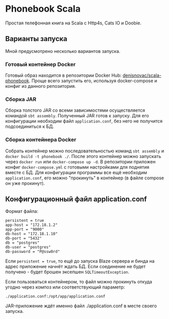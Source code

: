 # Phonebook Scala

Простая телефонная книга на Scala с Http4s, Cats IO и Doobie.

## Варианты запуска

Мной предусмотрено несколько вариантов запуска.


### Готовый контейнер Docker

Готовый образ находится в репозитории Docker Hub: [denisnovac/scala-phonebook](https://hub.docker.com/repository/docker/denisnovac/scala-phonebook). Проще всего запустить его, используя docker-compose и конфиг из данного репозитория.


### Сборка JAR

Сборка толстого JAR со всеми зависимостями осуществляется командой `sbt assembly`. Полученный JAR готов к запуску. Для его конфигурации необходим файл `application.conf`, без него не получится подсоединиться к БД.


### Сборка контейнера Docker

Собрать контейнер можно последовательностью команд `sbt assembly` и `docker build -t phonebook ./`. После этого контейнер можно запускать через `docker run` или `docker-compose up -d`. В репозитории приложен конфиг `docker-compose.yml` с готовыми настройками для поднятия вместе с БД. Для конфигурации программы все ещё необходим `application.conf`, его можно "прокинуть" в контейнер (в файле compose он уже прокинут).


## Конфигурационный файл application.conf

Формат файла:

```
persistent = true
app-host = "172.18.1.2"
app-port = "9000"
db-host = "172.18.1.10"
db-port = "5432"
db = "postgres"
db-user = "postgres"
db-password = "P@ssw0rd"
```

Если `persistent = true`, то ещё до запуска Blaze сервера и бинда на адрес приложение начнёт ждать БД. Если соединение не будет получено - будет брошен эксепшен `SQLTimeoutException`.

Если пользоваться контейнером, то файл можно прокинуть откуда угодно через композ или соответствующий параметр:

```
./application.conf:/opt/app/application.conf
```

JAR-приложение ждёт именно файл ./application.conf в месте своего запуска.